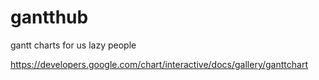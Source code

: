 # gantthub
gantt charts for us lazy people

https://developers.google.com/chart/interactive/docs/gallery/ganttchart
